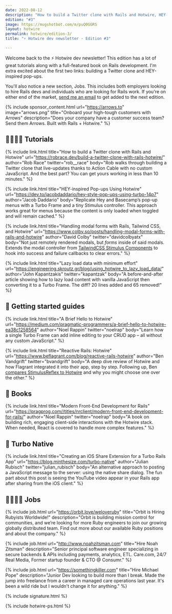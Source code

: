 ```yaml
---
date: 2022-08-12
description: "How to build a Twitter clone with Rails and Hotwire, HEY-inspired pop-ups, and some folks looking for Rails work."
edition: "#3"
image: https://mugshotbot.com/m/puQ0GGRS
layout: hotwire
permalink: hotwire/edition-3/
title: "⚡️ Hotwire dev newsletter - Edition #3"

---
```


Welcome back to the ⚡️ Hotwire dev newsletter! This edition has a lot of great tutorials along with a full-featured book on Rails development. I'm extra excited about the first two links: building a Twitter clone and HEY-inspired pop-ups.

You'll also notice a new section, Jobs. This includes both employers looking to hire Rails devs and individuals who are looking for Rails work. If you're on either end of the market, [send me an email](mailto:joe@masilotti.com) to get added to the next edition.

{% include sponsor_content.html
  url="https://arrows.to"
  image="arrows.png"
  title="Onboard your high-tough customers with Arrows"
  description="Does your company have a customer success team? Send them Arrows. Built with Rails + Hotwire."
%}

## 👩‍🏫👨‍🏫 Tutorials

{% include link.html
  title="How to build a Twitter clone with Rails and Hotwire"
  url="https://robrace.dev/build-a-twitter-clone-with-rails-hotwire/"
  author="Rob Race"
  twitter="rob__race"
	body="Rob walks through building a Twitter clone that live-updates thanks to Action Cable with no custom JavaScript. And the best part? You can get yours working in less than 10 minutes."
%}

{% include link.html
  title="HEY-inspired Pop-ups Using Hotwire"
  url="https://dev.to/jacobdaddario/hey-style-pop-ups-using-turbo-14p7"
  author="Jacob Daddario"
	body="Replicate Hey and Basecamp’s pop-up menus with a Turbo Frame and a tiny Stimulus controller. This approach works great for menus because the content is only loaded when toggled and will remain cached."
%}

{% include link.html
  title="Handling modal forms with Rails, Tailwind CSS, and Hotwire"
  url="https://www.colby.so/posts/handling-modal-forms-with-rails-and-hotwire"
  author="David Colby"
  twitter="davidcolbyatx"
	body="Not just remotely rendered modals, but _forms_ inside of said modals. Extends the modal controller from [TailwindCSS Stimulus Components](https://github.com/excid3/tailwindcss-stimulus-components) to hook into success and failure callbacks to clear errors."
%}

{% include link.html
  title="Lazy load data with minimum effort"
  url="https://engineering.skroutz.gr/blog/using_hotwire_to_lazy_load_data/"
  author="John Kapantzakis"
  twitter="kapantzak"
	body="A before-and-after article showing how to lazy load content with vanilla JavaScript then converting it to a Turbo Frame. The diff? 20 lines added and 65 removed!"
%}

## 🏁 Getting started guides

{% include link.html
  title="A Brief Hello to Hotwire"
  url="https://medium.com/pragmatic-programmers/a-brief-hello-to-hotwire-ea38c1258564"
  author="Noel Rappin"
  twitter="noelrap"
	body="Learn how a single Turbo Frame can add inline editing to your CRUD app – all without any custom JavaScript."
%}

{% include link.html
  title="Reactive Rails: Hotwire"
  url="https://www.beflagrant.com/blog/reactive-rails-hotwire"
  author="Ben Vandgrift"
  twitter="bvandgrift"
	body="A deep dive review of Hotwire and how Flagrant integrated it into their app, step by step. Following up, Ben [compares StimulusReflex to Hotwire](https://www.beflagrant.com/blog/reactive-rails-comparing-stimulusreflex-and-hotwire) and why you might choose one over the other."
%}

## 📘 Books

{% include link.html
  title="Modern Front-End Development for Rails"
  url="https://pragprog.com//titles/nrclient/modern-front-end-development-for-rails/"
  author="Noel Rappin"
  twitter="noelrap"
	body="A book on building rich, engaging client-side interactions with the Hotwire stack. When needed, React is covered to handle more complex features."
%}

## 📱 Turbo Native

{% include link.html
  title="Creating an iOS Share Extension for a Turbo Rails App"
  url="https://blog.minthesize.com/turbo-native"
  author="Julian Rubisch"
  twitter="julian_rubisch"
	body="An alternative approach to posting a JavaScript message to the server: using the native share dialog. The fun part about this post is seeing the YouTube video appear in your Rails app after sharing from the iOS client."
%}

## 👩‍💻👨‍💻 Jobs

{% include job.html
  url="https://orbit.love/weloveruby"
  title="Orbit is Hiring Rubyists Worldwide!"
  description="Orbit is building mission control for communities, and we’re looking for more Ruby engineers to join our growing globally distributed team. Find out more about our available Ruby positions and about the company."
%}

{% include job.html
  url="http://www.noahzitsman.com"
  title="Hire Noah Zitsman"
  description="Senior principal software engineer specializing in secure backends & APIs including payments, analytics, ETL. Care.com, 24/7 Real Media, Former startup founder & CTO @ Consumr."
%}

{% include job.html
  url="https://somethingkiller.com"
  title="Hire Michael Pope"
  description="Junior Dev looking to build more than I break. Made the jump into freelance from a career in managed care operations last year. It's been a wild ride but I wouldn't change it for anything."
%}

{% include signature.html %}

{% include hotwire-ps.html %}
